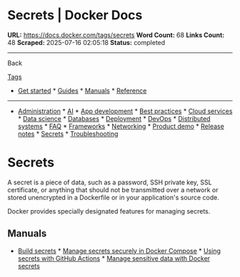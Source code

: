 # Secrets | Docker Docs

**URL:** https://docs.docker.com/tags/secrets
**Word Count:** 68
**Links Count:** 48
**Scraped:** 2025-07-16 02:05:18
**Status:** completed

---

Back

[Tags](https://docs.docker.com/tags/)

  * [Get started](https://docs.docker.com/get-started/)   * [Guides](https://docs.docker.com/guides/)   * [Manuals](https://docs.docker.com/manuals/)   * [Reference](https://docs.docker.com/reference/)

* * *

  * [Administration](https://docs.docker.com/tags/admin/ "Administration")   * [AI](https://docs.docker.com/tags/ai/ "AI")   * [App development](https://docs.docker.com/tags/app-dev/ "App development")   * [Best practices](https://docs.docker.com/tags/best-practices/ "Best practices")   * [Cloud services](https://docs.docker.com/tags/cloud-services/ "Cloud services")   * [Data science](https://docs.docker.com/tags/data-science/ "Data science")   * [Databases](https://docs.docker.com/tags/databases/ "Databases")   * [Deployment](https://docs.docker.com/tags/deploy/ "Deployment")   * [DevOps](https://docs.docker.com/tags/devops/ "DevOps")   * [Distributed systems](https://docs.docker.com/tags/distributed-systems/ "Distributed systems")   * [FAQ](https://docs.docker.com/tags/faq/ "FAQ")   * [Frameworks](https://docs.docker.com/tags/frameworks/ "Frameworks")   * [Networking](https://docs.docker.com/tags/networking/ "Networking")   * [Product demo](https://docs.docker.com/tags/product-demo/ "Product demo")   * [Release notes](https://docs.docker.com/tags/release-notes/ "Release notes")   * [Secrets](https://docs.docker.com/tags/secrets/ "Secrets")   * [Troubleshooting](https://docs.docker.com/tags/troubleshooting/ "Troubleshooting")

#  Secrets

A secret is a piece of data, such as a password, SSH private key, SSL certificate, or anything that should not be transmitted over a network or stored unencrypted in a Dockerfile or in your application's source code.

Docker provides specially designated features for managing secrets.

## Manuals

  * [Build secrets](https://docs.docker.com/build/building/secrets/)   * [Manage secrets securely in Docker Compose](https://docs.docker.com/compose/how-tos/use-secrets/)   * [Using secrets with GitHub Actions](https://docs.docker.com/build/ci/github-actions/secrets/)   * [Manage sensitive data with Docker secrets](https://docs.docker.com/engine/swarm/secrets/)